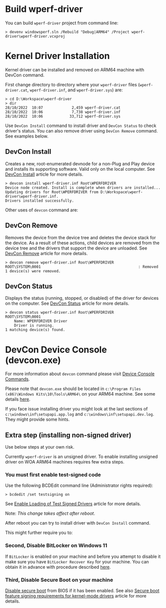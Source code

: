 # Build wperf-driver

You can build `wperf-driver` project from command line:

```
> devenv windowsperf.sln /Rebuild "Debug|ARM64" /Project wperf-driver\wperf-driver.vcxproj
```

# Kernel Driver Installation
Kernel driver can be installed and removed on ARM64 machine with DevCon command.

First change directory to directory where your `wperf-driver` files (`wperf-driver.cat`, `wperf-driver.inf`, and `wperf-driver.sys`) are:

```
> cd D:\Workspace\wperf-driver
> dir
28/10/2022  10:07             2,459 wperf-driver.cat
28/10/2022  10:06             7,738 wperf-driver.inf
28/10/2022  10:06            33,712 wperf-driver.sys
```

Use `DevCon Install` command to install driver and `DevCon Status` to check driver's status. You can also remove driver using `DevCon Remove` command. See examples below.

## DevCon Install

Creates a new, root-enumerated devnode for a non-Plug and Play device and installs its supporting software. Valid only on the local computer. See [DevCon Install](https://learn.microsoft.com/en-us/windows-hardware/drivers/devtest/devcon-install) article for more details.

```
> devcon install wperf-driver.inf Root\WPERFDRIVER
Device node created. Install is complete when drivers are installed...
Updating drivers for Root\WPERFDRIVER from D:\Workspace\wperf-driver\wperf-driver.inf.
Drivers installed successfully.
```

Other uses of `devcon` command are:

## DevCon Remove

Removes the device from the device tree and deletes the device stack for the device. As a result of these actions, child devices are removed from the device tree and the drivers that support the device are unloaded. See [DevCon Remove](https://learn.microsoft.com/en-us/windows-hardware/drivers/devtest/devcon-remove) article for more details.

```
> devcon remove wperf-driver.inf Root\WPERFDRIVER
ROOT\SYSTEM\0001                                            : Removed
1 device(s) were removed.
```

## DevCon Status

Displays the status (running, stopped, or disabled) of the driver for devices on the computer. See [DevCon Status](https://learn.microsoft.com/en-us/windows-hardware/drivers/devtest/devcon-status) article for more details.

```
> devcon status wperf-driver.inf Root\WPERFDRIVER
ROOT\SYSTEM\0001
    Name: WPERFDRIVER Driver
    Driver is running.
1 matching device(s) found.
```

# DevCon Device Console (devcon.exe)

For more information about `devcon` command please visit [Device Console Commands](https://learn.microsoft.com/en-us/windows-hardware/drivers/devtest/devcon-general-commands).

Please note that `devcon.exe` should be located in `c:\Program Files (x86)\Windows Kits\10\Tools\ARM64\` on your ARM64 machine.
See some details [here](https://learn.microsoft.com/en-us/windows-hardware/drivers/gettingstarted/writing-a-kmdf-driverbased-on-a-template#install-the-driver).

If you face issue installing driver you might look at the last sections of `c:\windows\inf\setupapi.app.log` and `c:\windows\inf\setupapi.dev.log`. They might provide some hints.

## Extra step (installing non-signed driver)

Use below steps at your own risk. 

Currently `wperf-driver` is an unsigned driver. To enable installing unsigned driver on WOA ARM64 machines requires few extra steps.

### You must first enable test-signed code

Use the following BCDEdit command line (Administrator rights required):

```
> bcdedit /set testsigning on
```

See [Enable Loading of Test Signed Drivers](https://learn.microsoft.com/en-us/windows-hardware/drivers/install/the-testsigning-boot-configuration-option#enable-or-disable-use-of-test-signed-code) article for more details.

Note: *This change takes affect after reboot*.

After reboot you can try to install driver with `DevCon Install` command.

This might further require you to:

### Second, Disable BitLocker on Windows 11

If `BitLocker` is enabled on your machine and before you attempt to disable it make sure you have `BitLocker Recover Key` for your machine.
You can obtain it in advance with procedure described [here](https://support.microsoft.com/en-us/windows/finding-your-bitlocker-recovery-key-in-windows-6b71ad27-0b89-ea08-f143-056f5ab347d6).

### Third, Disable Secure Boot on your machine

[Disable secure boot](https://learn.microsoft.com/en-us/windows-hardware/manufacture/desktop/disabling-secure-boot?view=windows-11) from BIOS if it has been enabled. See also [Secure boot feature signing requirements for kernel-mode drivers](https://learn.microsoft.com/en-us/windows/win32/w8cookbook/secured-boot-signing-requirements-for-kernel-mode-drivers) article for more details.

